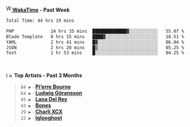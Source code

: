 <img src="https://github.com/dxnter/dxnter/assets/17434202/67b21fa4-d36d-46f9-9dec-f23d976b00ef" alt="WakaTime Logo" width="14" height="18"/><a href="https://wakatime.com/@dxnter" target="_blank"><strong> WakaTime</strong></a><strong> - Past Week</strong>

<!--START_SECTION:waka-->

```txt
Total Time: 44 hrs 19 mins

PHP              24 hrs 35 mins  █████████████▓░░░░░░░░░░░   55.07 %
Blade Template   8 hrs 15 mins   ████▓░░░░░░░░░░░░░░░░░░░░   18.51 %
YAML             2 hrs 41 mins   █▓░░░░░░░░░░░░░░░░░░░░░░░   06.04 %
JSON             2 hrs 20 mins   █▒░░░░░░░░░░░░░░░░░░░░░░░   05.25 %
Text             1 hr 53 mins    █░░░░░░░░░░░░░░░░░░░░░░░░   04.25 %
```

<!--END_SECTION:waka-->

<br/>

<!--START_LASTFM_ARTISTS:{"period": "3month", "rows": 6}-->
<a href="https://last.fm" target="_blank"><img src="https://user-images.githubusercontent.com/17434202/215290617-e793598d-d7c9-428f-9975-156db1ba89cc.svg" alt="Last.fm Logo" width="18" height="13"/></a> **Top Artists - Past 3 Months**

> `84 ▶️` ∙ **[Pi’erre Bourne](https://www.last.fm/music/Pi%E2%80%99erre+Bourne)**<br/>
> `64 ▶️` ∙ **[Ludwig Göransson](https://www.last.fm/music/Ludwig+G%C3%B6ransson)**<br/>
> `45 ▶️` ∙ **[Lana Del Rey](https://www.last.fm/music/Lana+Del+Rey)**<br/>
> `43 ▶️` ∙ **[Bones](https://www.last.fm/music/Bones)**<br/>
> `29 ▶️` ∙ **[Charli XCX](https://www.last.fm/music/Charli+XCX)**<br/>
> `22 ▶️` ∙ **[Iglooghost](https://www.last.fm/music/Iglooghost)**<br/>
<!--END_LASTFM_ARTISTS-->
